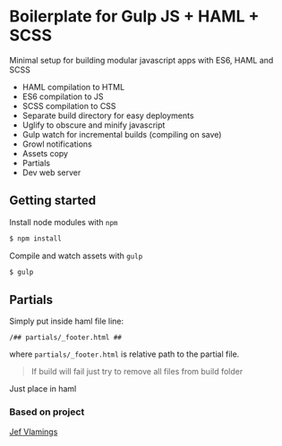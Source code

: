 # Boilerplate for Gulp JS + HAML + SCSS
Minimal setup for building modular javascript apps with ES6, HAML and SCSS
- HAML compilation to HTML
- ES6 compilation to JS
- SCSS compilation to CSS
- Separate build directory for easy deployments
- Uglify to obscure and minify javascript 
- Gulp watch for incremental builds (compiling on save)
- Growl notifications
- Assets copy
- Partials
- Dev web server

## Getting started
Install node modules with `npm`
```sh
$ npm install
```
Compile and watch assets with `gulp`
```sh
$ gulp
```

## Partials
Simply put inside haml file line:
```
/## partials/_footer.html ##
```

where `partials/_footer.html` is relative path to the partial file.

> If build will fail just try to remove all files from build folder

Just place in haml 

### Based on project
[Jef Vlamings](https://github.com/jefvlamings/boilerplate-gulp-webpack-es6)
